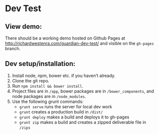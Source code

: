 # Dev Test

## View demo:

There should be a working demo hosted on Github Pages at http://richardwestenra.com/guardian-dev-test/ and visible on the `gh-pages` branch.

## Dev setup/installation:

1. Install node, npm, bower etc. if you haven’t already. 
2. Clone the git repo. 
3. Run `npm install && bower install`. 
4. Project files are in `/app`, bower packages are in `/bower_components`, and node packages are in `/node_modules`. 
5. Use the following grunt commands: 
    - `grunt serve` runs the server for local dev work
    - `grunt` creates a production build in `/dist/`
    - `grunt deploy` makes a build and deploys it to gh-pages
    - `grunt zip` makes a build and creates a zipped deliverable file in `/zips`
